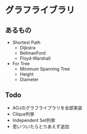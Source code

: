 # グラフライブラリ
## あるもの
- Shortest Path
  - Dijkstra
  - BellmanFord
  - Floyd-Warshall
- For Tree
  - Minimum Spanning Tree
  - Height
  - Diameter

## Todo
- AOJのグラフライブラリを全部実装
- Clique列挙
- Independent Set列挙
- 思いついたらとりあえず追加
